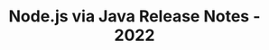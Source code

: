 ﻿---
title: Node.js via Java Release Notes - 2022
type: docs
weight: 8
url: /sv/java/node-js-via-java-release-notes-2022/
---
